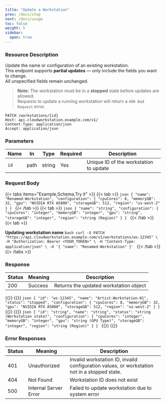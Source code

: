 ```yaml
---
title: "Update a Workstation"
prev: /docs/stop
next: /docs/usage
toc: false
weight: 5
sidebar:
  open: true
---
```

### Resource Description
Update the name or configuration of an existing workstation.  
This endpoint supports **partial updates** — only include the fields you want to change.  
All unspecified fields remain unchanged.  

> **Note:** The workstation must be in a **stopped** state before updates are allowed.  
Requests to update a running workstation will return a `400 Bad Request` error.

```properties
PATCH /workstations/{id}
Host: api.cloudworkstation.example.com/v1/
Content-Type: application/json
Accept: application/json
```

### Parameters
| Name | In   | Type   | Required | Description                             |
| ---- | ---- | ------ | -------- | --------------------------------------- |
| `id` | path | string | Yes      | Unique ID of the workstation to update |

### Request Body

{{< tabs items="Example,Schema,Try it" >}}
  {{< tab >}}
    ```json
    {
      "name": "Renamed-Workstation",
      "configuration": {
        "cpuCores": 8,
        "memoryGB": 32,
        "gpu": "NVIDIA RTX A5000",
        "storageGB": 512,
        "region": "us-west-2"
      }
    }
    ```
  {{< /tab >}}
      {{< tab >}}
    ```json
    {
      "name": "string",
      "configuration": {
        "cpuCores": "integer",
        "memoryGB": "integer",
        "gpu": "string",
        "storageGB": "integer",
        "region": "string (Region)"
      }
    }
    ```
  {{< /tab >}}
  {{< tab >}}

  **Updating workstation name**
    ```bash
    curl -X PATCH "https://api.cloudworkstation.example.com/v1/workstations/ws-12345" \
  -H "Authorization: Bearer <YOUR_TOKEN>" \
  -H "Content-Type: application/json" \
  -d '{
    "name": "Renamed-Workstation"
  }'
    ```
  {{< /tab >}}
{{< /tabs >}}

### Response
| Status | Meaning               | Description                                      |
|--------|-----------------------|--------------------------------------------------|
| 200    | Success               | Returns the updated workstation object           |


{{<tabs items="Example,Schema">}}
  {{<tab>}}
    ```json
    {
      "id": "ws-12345",
      "name": "Artist-Workstation-01",
      "status": "stopped",
      "configuration": {
        "cpuCores": 8,
        "memoryGB": 32,
        "gpu": "NVIDIA RTX A5000",
        "storageGB": 512,
        "region": "us-west-2"
      }
    }
    ```
  {{</tab>}}
  {{<tab>}}
    ```json
    {
      "id": "string",
      "name": "string",
      "status": "string (Workstation state)",
      "configuration": {
        "cpuCores": "integer",
        "memoryGB": "integer",
        "gpu": "string (GPU Type)",
        "storageGB": "integer",
        "region": "string (Region)"
      }
    }
    ```
  {{</tab>}}
{{</tabs>}}

### Error Responses
| Status | Meaning               | Description                                      |
|--------|-----------------------|--------------------------------------------------|
| 401    | Unauthorized          | Invalid workstation ID, invalid configuration values, or workstation not in a stopped state. |
| 404    | Not Found             | Workstation ID does not exist                    |
| 500    | Internal Server Error | Failed to update workstation due to system error
